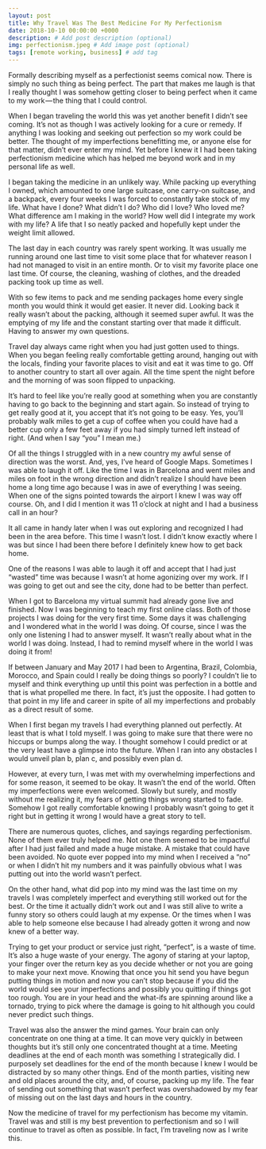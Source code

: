 ```yaml
---
layout: post
title: Why Travel Was The Best Medicine For My Perfectionism
date: 2018-10-10 00:00:00 +0000
description: # Add post description (optional)
img: perfectionism.jpeg # Add image post (optional)
tags: [remote working, business] # add tag
---
```


Formally describing myself as a perfectionist seems comical now. There is simply no such thing as being perfect. The part that makes me laugh is that I really thought I was somehow getting closer to being perfect when it came to my work — the thing that I could control.

When I began traveling the world this was yet another benefit I didn’t see coming. It’s not as though I was actively looking for a cure or remedy. If anything I was looking and seeking out perfection so my work could be better. The thought of my imperfections benefitting me, or anyone else for that matter, didn’t ever enter my mind. Yet before I knew it I had been taking perfectionism medicine which has helped me beyond work and in my personal life as well.

I began taking the medicine in an unlikely way. While packing up everything I owned, which amounted to one large suitcase, one carry-on suitcase, and a backpack, every four weeks I was forced to constantly take stock of my life. What have I done? What didn’t I do? Who did I love? Who loved me? What difference am I making in the world? How well did I integrate my work with my life? A life that I so neatly packed and hopefully kept under the weight limit allowed.

The last day in each country was rarely spent working. It was usually me running around one last time to visit some place that for whatever reason I had not managed to visit in an entire month. Or to visit my favorite place one last time. Of course, the cleaning, washing of clothes, and the dreaded packing took up time as well.

With so few items to pack and me sending packages home every single month you would think it would get easier. It never did. Looking back it really wasn’t about the packing, although it seemed super awful. It was the emptying of my life and the constant starting over that made it difficult. Having to answer my own questions.

Travel day always came right when you had just gotten used to things. When you began feeling really comfortable getting around, hanging out with the locals, finding your favorite places to visit and eat it was time to go. Off to another country to start all over again. All the time spent the night before and the morning of was soon flipped to unpacking.

It’s hard to feel like you’re really good at something when you are constantly having to go back to the beginning and start again. So instead of trying to get really good at it, you accept that it’s not going to be easy. Yes, you’ll probably walk miles to get a cup of coffee when you could have had a better cup only a few feet away if you had simply turned left instead of right. (And when I say “you” I mean me.)

Of all the things I struggled with in a new country my awful sense of direction was the worst. And, yes, I’ve heard of Google Maps. Sometimes I was able to laugh it off. Like the time I was in Barcelona and went miles and miles on foot in the wrong direction and didn’t realize I should have been home a long time ago because I was in awe of everything I was seeing. When one of the signs pointed towards the airport I knew I was way off course. Oh, and I did I mention it was 11 o’clock at night and I had a business call in an hour?

It all came in handy later when I was out exploring and recognized I had been in the area before. This time I wasn’t lost. I didn’t know exactly where I was but since I had been there before I definitely knew how to get back home.

One of the reasons I was able to laugh it off and accept that I had just “wasted” time was because I wasn’t at home agonizing over my work. If I was going to get out and see the city, done had to be better than perfect.

When I got to Barcelona my virtual summit had already gone live and finished. Now I was beginning to teach my first online class. Both of those projects I was doing for the very first time.
Some days it was challenging and I wondered what in the world I was doing. Of course, since I was the only one listening I had to answer myself. It wasn’t really about what in the world I was doing. Instead, I had to remind myself where in the world I was doing it from!

If between January and May 2017 I had been to Argentina, Brazil, Colombia, Morocco, and Spain could I really be doing things so poorly? I couldn’t lie to myself and think everything up until this point was perfection in a bottle and that is what propelled me there. In fact, it’s just the opposite. I had gotten to that point in my life and career in spite of all my imperfections and probably as a direct result of some.

When I first began my travels I had everything planned out perfectly. At least that is what I told myself. I was going to make sure that there were no hiccups or bumps along the way. I thought somehow I could predict or at the very least have a glimpse into the future. When I ran into any obstacles I would unveil plan b, plan c, and possibly even plan d.

However, at every turn, I was met with my overwhelming imperfections and for some reason, it seemed to be okay. It wasn’t the end of the world. Often my imperfections were even welcomed. Slowly but surely, and mostly without me realizing it, my fears of getting things wrong started to fade. Somehow I got really comfortable knowing I probably wasn’t going to get it right but in getting it wrong I would have a great story to tell.

There are numerous quotes, cliches, and sayings regarding perfectionism. None of them ever truly helped me. Not one them seemed to be impactful after I had just failed and made a huge mistake. A mistake that could have been avoided. No quote ever popped into my mind when I received a “no” or when I didn’t hit my numbers and it was painfully obvious what I was putting out into the world wasn’t perfect.

On the other hand, what did pop into my mind was the last time on my travels I was completely imperfect and everything still worked out for the best. Or the time it actually didn’t work out and I was still alive to write a funny story so others could laugh at my expense. Or the times when I was able to help someone else because I had already gotten it wrong and now knew of a better way.

Trying to get your product or service just right, “perfect”, is a waste of time. It’s also a huge waste of your energy. The agony of staring at your laptop, your finger over the return key as you decide whether or not you are going to make your next move. Knowing that once you hit send you have begun putting things in motion and now you can’t stop because if you did the world would see your imperfections and possibly you quitting if things got too rough. You are in your head and the what-ifs are spinning around like a tornado, trying to pick where the damage is going to hit although you could never predict such things.

Travel was also the answer the mind games. Your brain can only concentrate on one thing at a time. It can move very quickly in between thoughts but it’s still only one concentrated thought at a time. Meeting deadlines at the end of each month was something I strategically did. I purposely set deadlines for the end of the month because I knew I would be distracted by so many other things. End of the month parties, visiting new and old places around the city, and, of course, packing up my life. The fear of sending out something that wasn’t perfect was overshadowed by my fear of missing out on the last days and hours in the country.

Now the medicine of travel for my perfectionism has become my vitamin. Travel was and still is my best prevention to perfectionism and so I will continue to travel as often as possible. In fact, I’m traveling now as I write this.
